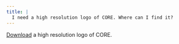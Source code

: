 ```yaml
---
title: |
  I need a high resolution logo of CORE. Where can I find it?
---
```

[Download](/resources/core-logo.png)
a high resolution logo of CORE.
